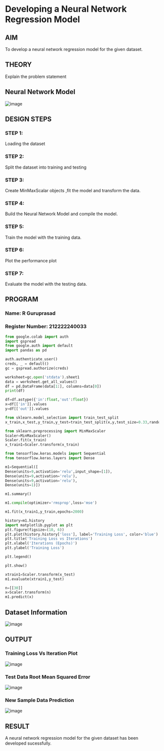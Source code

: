 # Developing a Neural Network Regression Model

## AIM

To develop a neural network regression model for the given dataset.

## THEORY

Explain the problem statement

## Neural Network Model

![image](https://github.com/user-attachments/assets/ed81faab-be6b-40cb-b2ed-50c33237c2c0)

## DESIGN STEPS

### STEP 1:

Loading the dataset

### STEP 2:

Split the dataset into training and testing

### STEP 3:

Create MinMaxScalar objects ,fit the model and transform the data.

### STEP 4:

Build the Neural Network Model and compile the model.

### STEP 5:

Train the model with the training data.

### STEP 6:

Plot the performance plot

### STEP 7:

Evaluate the model with the testing data.

## PROGRAM
### Name: R Guruprasad
### Register Number: 212222240033
```python
from google.colab import auth
import gspread
from google.auth import default
import pandas as pd

auth.authenticate_user()
creds, _ = default()
gc = gspread.authorize(creds)

worksheet=gc.open('stdata').sheet1
data = worksheet.get_all_values()
df = pd.DataFrame(data[1:], columns=data[0])
print(df)

df=df.astype({'in':float,'out':float})
x=df[['in']].values
y=df[['out']].values

from sklearn.model_selection import train_test_split
x_train,x_test,y_train,y_test=train_test_split(x,y,test_size=0.33,random_state=33)

from sklearn.preprocessing import MinMaxScaler
Scaler=MinMaxScaler()
Scaler.fit(x_train)
x_train1=Scaler.transform(x_train)

from tensorflow.keras.models import Sequential
from tensorflow.keras.layers import Dense

m1=Sequential([
Dense(units=9,activation='relu',input_shape=[1]),
Dense(units=9,activation='relu'),
Dense(units=9,activation='relu'),
Dense(units=1)])

m1.summary()

m1.compile(optimizer='rmsprop',loss='mse')

m1.fit(x_train1,y_train,epochs=2000)

history=m1.history
import matplotlib.pyplot as plt
plt.figure(figsize=(10, 6))
plt.plot(history.history['loss'], label='Training Loss', color='blue')
plt.title('Training Loss vs Iterations')
plt.xlabel('Iterations (Epochs)')
plt.ylabel('Training Loss')

plt.legend()

plt.show()

xtrain1=Scaler.transform(x_test)
m1.evaluate(xtrain1,y_test)

n=[[30]]
x=Scaler.transform(n)
m1.predict(x)


```
## Dataset Information

![image](https://github.com/user-attachments/assets/f9b7849e-646d-4391-8ff1-13b7bd01486c)

## OUTPUT

### Training Loss Vs Iteration Plot

![image](https://github.com/user-attachments/assets/d4ca7044-094c-43b2-a87b-d9a5d722cc3c)

### Test Data Root Mean Squared Error
![image](https://github.com/user-attachments/assets/527ca3d2-7f38-4442-a76e-dc94a844a400)

### New Sample Data Prediction
![image](https://github.com/user-attachments/assets/e38b0636-fc96-4d09-981c-4ca8b9d8fe27)

## RESULT

A neural network regression model for the given dataset has been developed sucessfully.
